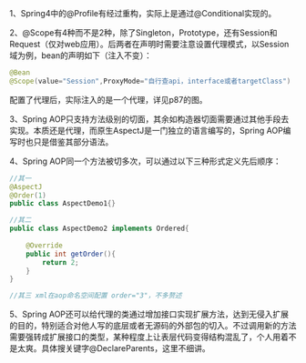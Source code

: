 1、Spring4中的@Profile有经过重构，实际上是通过@Conditional实现的。



2、@Scope有4种而不是2种，除了Singleton，Prototype，还有Session和Request（仅对web应用）。后两者在声明时需要注意设置代理模式，以Session域为例，bean的声明如下（注入不变）：

```java
@Bean
@Scope(value="Session",ProxyMode="自行查api，interface或者targetClass")

```

配置了代理后，实际注入的是一个代理，详见p87的图。



3、Spring AOP只支持方法级别的切面，其余如构造器切面需要通过其他手段去实现。本质还是代理，而原生AspectJ是一门独立的语言编写的，Spring AOP编写时也只是借鉴其部分语法。



4、Spring AOP同一个方法被切多次，可以通过以下三种形式定义先后顺序：

```java
//其一
@AspectJ
@Order(1)
public class AspectDemo1{}

//其二
public class AspectDemo2 implements Ordered{
    
    @Override
    public int getOrder(){
        return 2;
    }
}

//其三 xml在aop命名空间配置 order="3"，不多赘述

```



5、Spring AOP还可以给代理的类通过增加接口实现扩展方法，达到无侵入扩展的目的，特别适合对他人写的底层或者无源码的外部包的切入。不过调用新的方法需要强转成扩展接口的类型，某种程度上让表层代码变得结构混乱了，个人用着不是太爽。具体搜关键字@DeclareParents，这里不细讲。



